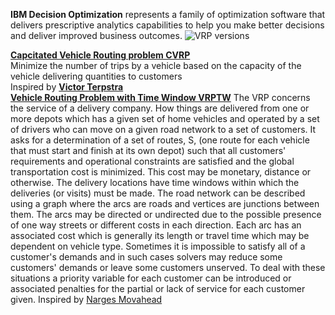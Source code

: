 **IBM Decision Optimization** represents a family of optimization software that delivers prescriptive analytics capabilities to help you make better decisions and deliver improved business outcomes.
![VRP versions](https://en.wikipedia.org/wiki/Vehicle_routing_problem#/media/File:Map_of_vrp_subproblems.jpg)

[**Capcitated Vehicle Routing problem CVRP**](https://github.com/mayashenoi/DO/blob/main/cvrp-cplex(2).ipynb)\
Minimize the number of trips by a vehicle based on the capacity of the vehicle delivering quantities to customers
\
Inspired by [**Victor Terpstra**](https://github.ibm.com/vterpstra) 
\
[**Vehicle Routing Problem with Time Window VRPTW**]()
The VRP concerns the service of a delivery company. How things are delivered from one or more depots which has a given set of home vehicles and operated by a set of drivers who can move on a given road network to a set of customers. It asks for a determination of a set of routes, S, (one route for each vehicle that must start and finish at its own depot) such that all customers' requirements and operational constraints are satisfied and the global transportation cost is minimized. This cost may be monetary, distance or otherwise. The delivery locations have time windows within which the deliveries (or visits) must be made.
The road network can be described using a graph where the arcs are roads and vertices are junctions between them. The arcs may be directed or undirected due to the possible presence of one way streets or different costs in each direction. Each arc has an associated cost which is generally its length or travel time which may be dependent on vehicle type.
Sometimes it is impossible to satisfy all of a customer's demands and in such cases solvers may reduce some customers' demands or leave some customers unserved. To deal with these situations a priority variable for each customer can be introduced or associated penalties for the partial or lack of service for each customer given.
Inspired by [Narges Movahead](https://github.com/NM001007/CPLEX_VRPTW)

